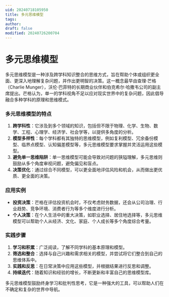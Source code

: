 ```yaml
---
uid: 20240718105950
title: 多元思维模型
tags: 
author: 
draft: false
modified: 20240726200704
---
```


# 多元思维模型

多元思维模型是一种涉及跨学科知识整合的思维方式，旨在帮助个体或组织更全面、更深入地理解复杂问题，并作出更明智的决策。这一概念最早由查理·芒格（Charlie Munger），沃伦·巴菲特的长期商业伙伴和伯克希尔·哈撒韦公司的副主席提出。芒格认为，单一的学科视角不足以应对现实世界中的复杂问题，因此倡导融合多种学科的原理和思维模式。

### 多元思维模型的特点

1. **跨学科性**：它涉及到多个领域的知识，包括但不限于物理、化学、生物、数学、工程、心理学、经济学、社会学等，以提供多角度的分析。
2. **模型多样性**：每个学科都有其独特的思维模型，例如复利模型、冗余备份模型、临界点模型、认知偏差模型等，多元思维模型要求掌握并灵活运用这些模型。
3. **避免单一思维陷阱**：单一思维模型可能会导致对问题的狭隘理解，多元思维则鼓励从多个角度审视问题，避免偏见和盲点。
4. **决策优化**：通过综合不同模型，可以更全面地评估风险和机会，从而做出更优质、更全面的决策。

### 应用实例

- **投资决策**：芒格在评估投资机会时，不仅考虑财务数据，还会从公司治理、行业趋势、竞争环境、消费者行为等多个维度进行分析。
- **个人决策**：在个人生活中的重大决策，如职业选择、居住地选择等，多元思维模型可以帮助个人从经济、文化、家庭、个人成长等多个角度综合考量。

### 实践步骤

1. **学习和积累**：广泛阅读，了解不同学科的基本原理和模型。
2. **筛选和整合**：选择与自己兴趣和需求相关的模型，并尝试将它们整合到自己的思维体系中。
3. **实践和反思**：在日常决策中应用这些模型，并根据结果进行反思和调整。
4. **持续迭代**：随着知识和经验的增长，不断更新和丰富自己的思维模型库。

多元思维模型鼓励终身学习和批判性思考，它是一种强大的工具，可以帮助人们在不确定和复杂的世界中导航。